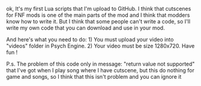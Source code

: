 ok, It's my first Lua scripts that I'm upload to GitHub. I think that cutscenes for FNF mods is one of the main parts of the mod and I think that modders know how to write it. 
But I think that some people can't write a code, so I'll write my own code that you can download and use in your mod. 



And here's what you need to do:  1) You must upload your video into "videos" folder in Psych Engine.  2) Your video must be size 1280x720.  Have fun !



P.s. The problem of this code only in message: "return value not supported" that I've got when I play song where I have cutscene, but this do nothing for game and songs, so I think that this isn't problem and you can ignore it

